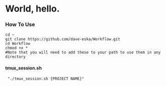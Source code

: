 # World, hello. #

### How To Use
    cd ~
    git clone https://github.com/dave-eska/Workflow.git
    cd Workflow
    chmod +x *
    #Note that you will need to add these to your path to use them in any directory

#### tmux_session.sh 
     "./tmux_session.sh {PROJECT NAME}"
